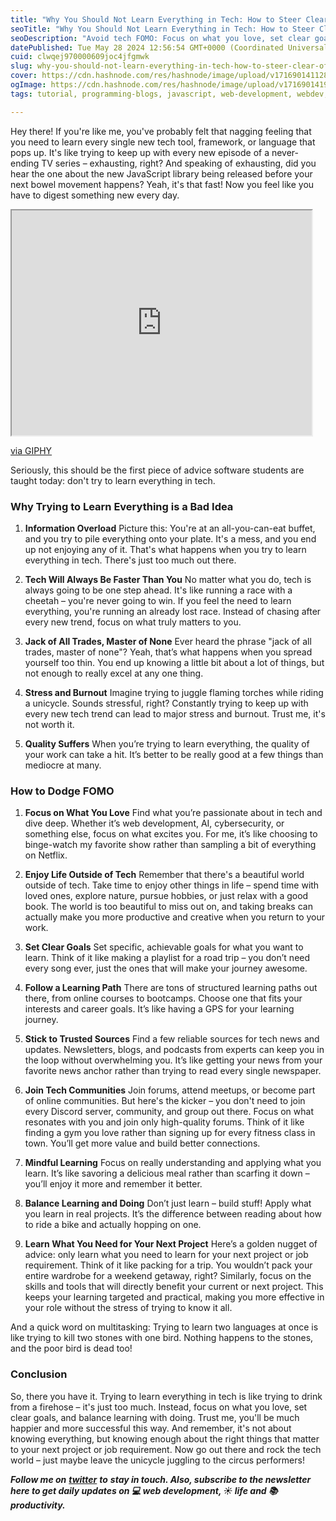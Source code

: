 ```yaml
---
title: "Why You Should Not Learn Everything in Tech: How to Steer Clear of FOMO"
seoTitle: "Why You Should Not Learn Everything in Tech: How to Steer Clear of FOM"
seoDescription: "Avoid tech FOMO: Focus on what you love, set clear goals, and balance learning with doing for a happier, more successful career"
datePublished: Tue May 28 2024 12:56:54 GMT+0000 (Coordinated Universal Time)
cuid: clwqej970000609joc4jfgmwk
slug: why-you-should-not-learn-everything-in-tech-how-to-steer-clear-of-fomo
cover: https://cdn.hashnode.com/res/hashnode/image/upload/v1716901411280/e9851dde-9af6-4369-9477-6e9949f79f01.jpeg
ogImage: https://cdn.hashnode.com/res/hashnode/image/upload/v1716901419717/285f0ea6-26f4-44f5-9633-c6114a427bfd.jpeg
tags: tutorial, programming-blogs, javascript, web-development, webdev, coding

---
```


Hey there! If you're like me, you've probably felt that nagging feeling that you need to learn every single new tech tool, framework, or language that pops up. It's like trying to keep up with every new episode of a never-ending TV series – exhausting, right? And speaking of exhausting, did you hear the one about the new JavaScript library being released before your next bowel movement happens? Yeah, it's that fast! Now you feel like you have to digest something new every day.

<iframe src="https://giphy.com/embed/p3u5hSm8BXRNBnm8OD" width="480" height="360" class="giphy-embed"></iframe>

[via GIPHY](https://giphy.com/gifs/travisband-travis-p3u5hSm8BXRNBnm8OD)

Seriously, this should be the first piece of advice software students are taught today: don't try to learn everything in tech.

### **Why Trying to Learn Everything is a Bad Idea**

1. **Information Overload** Picture this: You're at an all-you-can-eat buffet, and you try to pile everything onto your plate. It's a mess, and you end up not enjoying any of it. That's what happens when you try to learn everything in tech. There's just too much out there.
    
2. **Tech Will Always Be Faster Than You** No matter what you do, tech is always going to be one step ahead. It's like running a race with a cheetah – you're never going to win. If you feel the need to learn everything, you're running an already lost race. Instead of chasing after every new trend, focus on what truly matters to you.
    
3. **Jack of All Trades, Master of None** Ever heard the phrase "jack of all trades, master of none"? Yeah, that’s what happens when you spread yourself too thin. You end up knowing a little bit about a lot of things, but not enough to really excel at any one thing.
    
4. **Stress and Burnout** Imagine trying to juggle flaming torches while riding a unicycle. Sounds stressful, right? Constantly trying to keep up with every new tech trend can lead to major stress and burnout. Trust me, it's not worth it.
    
5. **Quality Suffers** When you’re trying to learn everything, the quality of your work can take a hit. It’s better to be really good at a few things than mediocre at many.
    

### **How to Dodge FOMO**

1. **Focus on What You Love** Find what you’re passionate about in tech and dive deep. Whether it’s web development, AI, cybersecurity, or something else, focus on what excites you. For me, it’s like choosing to binge-watch my favorite show rather than sampling a bit of everything on Netflix.
    
2. **Enjoy Life Outside of Tech** Remember that there's a beautiful world outside of tech. Take time to enjoy other things in life – spend time with loved ones, explore nature, pursue hobbies, or just relax with a good book. The world is too beautiful to miss out on, and taking breaks can actually make you more productive and creative when you return to your work.
    
3. **Set Clear Goals** Set specific, achievable goals for what you want to learn. Think of it like making a playlist for a road trip – you don’t need every song ever, just the ones that will make your journey awesome.
    
4. **Follow a Learning Path** There are tons of structured learning paths out there, from online courses to bootcamps. Choose one that fits your interests and career goals. It’s like having a GPS for your learning journey.
    
5. **Stick to Trusted Sources** Find a few reliable sources for tech news and updates. Newsletters, blogs, and podcasts from experts can keep you in the loop without overwhelming you. It’s like getting your news from your favorite news anchor rather than trying to read every single newspaper.
    
6. **Join Tech Communities** Join forums, attend meetups, or become part of online communities. But here's the kicker – you don't need to join every Discord server, community, and group out there. Focus on what resonates with you and join only high-quality forums. Think of it like finding a gym you love rather than signing up for every fitness class in town. You’ll get more value and build better connections.
    
7. **Mindful Learning** Focus on really understanding and applying what you learn. It’s like savoring a delicious meal rather than scarfing it down – you’ll enjoy it more and remember it better.
    
8. **Balance Learning and Doing** Don’t just learn – build stuff! Apply what you learn in real projects. It’s the difference between reading about how to ride a bike and actually hopping on one.
    
9. **Learn What You Need for Your Next Project** Here’s a golden nugget of advice: only learn what you need to learn for your next project or job requirement. Think of it like packing for a trip. You wouldn’t pack your entire wardrobe for a weekend getaway, right? Similarly, focus on the skills and tools that will directly benefit your current or next project. This keeps your learning targeted and practical, making you more effective in your role without the stress of trying to know it all.
    

And a quick word on multitasking: Trying to learn two languages at once is like trying to kill two stones with one bird. Nothing happens to the stones, and the poor bird is dead too!

### **Conclusion**

So, there you have it. Trying to learn everything in tech is like trying to drink from a firehose – it's just too much. Instead, focus on what you love, set clear goals, and balance learning with doing. Trust me, you'll be much happier and more successful this way. And remember, it's not about knowing everything, but knowing enough about the right things that matter to your next project or job requirement. Now go out there and rock the tech world – just maybe leave the unicycle juggling to the circus performers!

***Follow me on*** [***twitter***](https://x.com/dev_is_a_dev) ***to*** ***stay in touch. Also, subscribe to the newsletter here to get daily updates on 💻 web development, ☀️ life and 📚 productivity.***